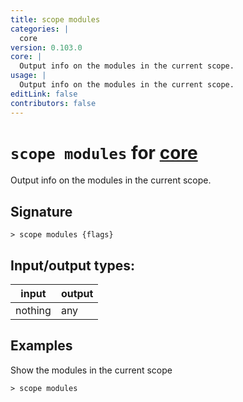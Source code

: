 ```yaml
---
title: scope modules
categories: |
  core
version: 0.103.0
core: |
  Output info on the modules in the current scope.
usage: |
  Output info on the modules in the current scope.
editLink: false
contributors: false
---
```

<!-- This file is automatically generated. Please edit the command in https://github.com/nushell/nushell instead. -->

# `scope modules` for [core](/commands/categories/core.md)

<div class='command-title'>Output info on the modules in the current scope.</div>

## Signature

```> scope modules {flags} ```


## Input/output types:

| input   | output |
| ------- | ------ |
| nothing | any    |

## Examples

Show the modules in the current scope
```nu
> scope modules

```
